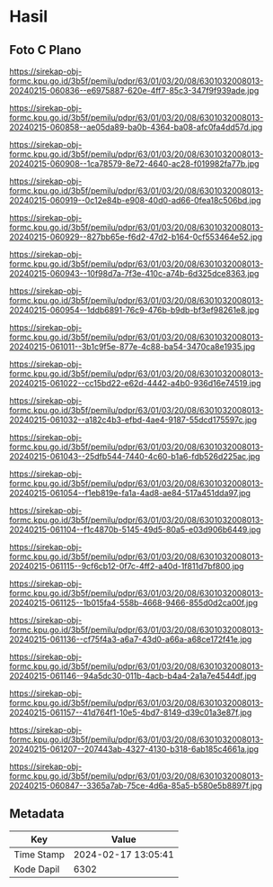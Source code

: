 # Hasil

## Foto C Plano

https://sirekap-obj-formc.kpu.go.id/3b5f/pemilu/pdpr/63/01/03/20/08/6301032008013-20240215-060836--e6975887-620e-4ff7-85c3-347f9f939ade.jpg

https://sirekap-obj-formc.kpu.go.id/3b5f/pemilu/pdpr/63/01/03/20/08/6301032008013-20240215-060858--ae05da89-ba0b-4364-ba08-afc0fa4dd57d.jpg

https://sirekap-obj-formc.kpu.go.id/3b5f/pemilu/pdpr/63/01/03/20/08/6301032008013-20240215-060908--1ca78579-8e72-4640-ac28-f019982fa77b.jpg

https://sirekap-obj-formc.kpu.go.id/3b5f/pemilu/pdpr/63/01/03/20/08/6301032008013-20240215-060919--0c12e84b-e908-40d0-ad66-0fea18c506bd.jpg

https://sirekap-obj-formc.kpu.go.id/3b5f/pemilu/pdpr/63/01/03/20/08/6301032008013-20240215-060929--827bb65e-f6d2-47d2-b164-0cf553464e52.jpg

https://sirekap-obj-formc.kpu.go.id/3b5f/pemilu/pdpr/63/01/03/20/08/6301032008013-20240215-060943--10f98d7a-7f3e-410c-a74b-6d325dce8363.jpg

https://sirekap-obj-formc.kpu.go.id/3b5f/pemilu/pdpr/63/01/03/20/08/6301032008013-20240215-060954--1ddb6891-76c9-476b-b9db-bf3ef98261e8.jpg

https://sirekap-obj-formc.kpu.go.id/3b5f/pemilu/pdpr/63/01/03/20/08/6301032008013-20240215-061011--3b1c9f5e-877e-4c88-ba54-3470ca8e1935.jpg

https://sirekap-obj-formc.kpu.go.id/3b5f/pemilu/pdpr/63/01/03/20/08/6301032008013-20240215-061022--cc15bd22-e62d-4442-a4b0-936d16e74519.jpg

https://sirekap-obj-formc.kpu.go.id/3b5f/pemilu/pdpr/63/01/03/20/08/6301032008013-20240215-061032--a182c4b3-efbd-4ae4-9187-55dcd175597c.jpg

https://sirekap-obj-formc.kpu.go.id/3b5f/pemilu/pdpr/63/01/03/20/08/6301032008013-20240215-061043--25dfb544-7440-4c60-b1a6-fdb526d225ac.jpg

https://sirekap-obj-formc.kpu.go.id/3b5f/pemilu/pdpr/63/01/03/20/08/6301032008013-20240215-061054--f1eb819e-fa1a-4ad8-ae84-517a451dda97.jpg

https://sirekap-obj-formc.kpu.go.id/3b5f/pemilu/pdpr/63/01/03/20/08/6301032008013-20240215-061104--f1c4870b-5145-49d5-80a5-e03d906b6449.jpg

https://sirekap-obj-formc.kpu.go.id/3b5f/pemilu/pdpr/63/01/03/20/08/6301032008013-20240215-061115--9cf6cb12-0f7c-4ff2-a40d-1f811d7bf800.jpg

https://sirekap-obj-formc.kpu.go.id/3b5f/pemilu/pdpr/63/01/03/20/08/6301032008013-20240215-061125--1b015fa4-558b-4668-9466-855d0d2ca00f.jpg

https://sirekap-obj-formc.kpu.go.id/3b5f/pemilu/pdpr/63/01/03/20/08/6301032008013-20240215-061136--cf75f4a3-a6a7-43d0-a66a-a68ce172f41e.jpg

https://sirekap-obj-formc.kpu.go.id/3b5f/pemilu/pdpr/63/01/03/20/08/6301032008013-20240215-061146--94a5dc30-011b-4acb-b4a4-2a1a7e4544df.jpg

https://sirekap-obj-formc.kpu.go.id/3b5f/pemilu/pdpr/63/01/03/20/08/6301032008013-20240215-061157--41d764f1-10e5-4bd7-8149-d39c01a3e87f.jpg

https://sirekap-obj-formc.kpu.go.id/3b5f/pemilu/pdpr/63/01/03/20/08/6301032008013-20240215-061207--207443ab-4327-4130-b318-6ab185c4661a.jpg

https://sirekap-obj-formc.kpu.go.id/3b5f/pemilu/pdpr/63/01/03/20/08/6301032008013-20240215-060847--3365a7ab-75ce-4d6a-85a5-b580e5b8897f.jpg


## Metadata

| Key        | Value               |
| ---------- | ------------------- |
| Time Stamp | 2024-02-17 13:05:41 |
| Kode Dapil | 6302                |



